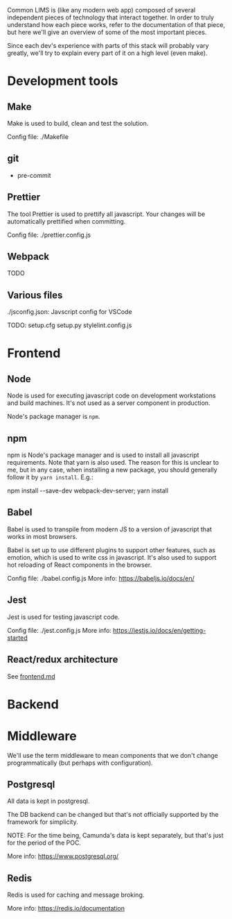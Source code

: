 Common LIMS is (like any modern web app) composed of several independent pieces of technology that interact together. In order to truly understand how each piece works, refer to the documentation of that piece, but here we'll give an overview of some of the most important pieces.

Since each dev's experience with parts of this stack will probably vary greatly, we'll try to explain every part of it on a high level (even make).

# Development tools

## Make

Make is used to build, clean and test the solution.

Config file: ./Makefile

## git

* pre-commit

## Prettier

The tool Prettier is used to prettify all javascript. Your changes will be automatically prettified when committing.

Config file: ./prettier.config.js

## Webpack

TODO

## Various files

./jsconfig.json: Javscript config for VSCode

TODO:
setup.cfg
setup.py
stylelint.config.js

# Frontend

## Node

Node is used for executing javascript code on development workstations and build machines. It's not used as a server component in production.

Node's package manager is `npm`.

## npm

npm is Node's package manager and is used to install all javascript requirements. Note that yarn is also used. The reason for this is unclear to me, but in any case, when installing a new package, you should generally follow it by `yarn install`. E.g.:

npm install --save-dev webpack-dev-server; yarn install

## Babel

Babel is used to transpile from modern JS to a version of javascript that works in most browsers.

Babel is set up to use different plugins to support other features, such as emotion, which is used to write css in javascript. It's also used to support hot reloading of React components in the browser.

Config file: ./babel.config.js
More info: https://babeljs.io/docs/en/

## Jest

Jest is used for testing javascript code.

Config file: ./jest.config.js
More info: https://jestjs.io/docs/en/getting-started

## React/redux architecture

See [frontend.md](frontend.md)

# Backend

# Middleware

We'll use the term middleware to mean components that we don't change programmatically (but perhaps with configuration).

## Postgresql

All data is kept in postgresql.

The DB backend can be changed but that's not officially supported by the framework for simplicity.

NOTE: For the time being, Camunda's data is kept separately, but that's just for the period of the POC.

More info: https://www.postgresql.org/

## Redis

Redis is used for caching and message broking.

More info: https://redis.io/documentation

